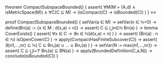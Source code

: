 theorem CompactSubspaceBounded() {
  assert(
    ∀M(M = (A,d) ∧ isMetricSpace(M)) ∧
    ∀C(C ⊆ M) →
    (isCompact(C) → isBounded(C))
  )
} ↔

proof CompactSubspaceBounded() {
  setVar(a ∈ M) →
  setVar(n ∈ ℕ>0) →
  define(Bn(a) := {x ∈ M : d(x,a) < n}) →
  assert(
    C ⊆ ⋃n∈ℕ Bn(a)
  ) →
  lemma CoverExists() {
    assert(
      ∀x ∈ C → ∃n ∈ ℕ(d(x,a) < n)
    )
  } →
  assert(
    {Bn(a) : n ∈ ℕ} isOpenCover(C)
  ) →
  apply(CompactHasFiniteSubcover(C)) →
  assert(
    ∃{n1,...,nr} ⊆ ℕ(
      C ⊆ Bn₁(a) ∪ ... ∪ Bnᵣ(a)
    )
  ) →
  setVar(N := max{n1,...,nr}) →
  assert(
    C ⊆ ⋃i=1ʳ Bnᵢ(a) ⊆ BN(a)
  ) →
  apply(BoundedDefinition(C,a,N)) →
  conclude(isBounded(C))
}